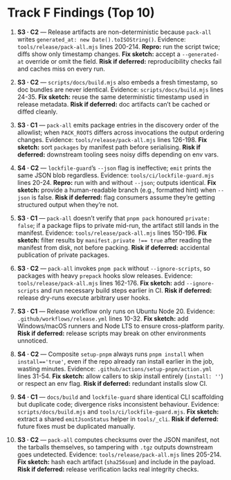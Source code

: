 # Track F Findings (Top 10)

1. **S3 · C2** — Release artifacts are non-deterministic because `pack-all` writes `generated_at: new Date().toISOString()`. Evidence: `tools/release/pack-all.mjs` lines 200-214. **Repro:** run the script twice; diffs show only timestamp changes. **Fix sketch:** accept a `--generated-at` override or omit the field. **Risk if deferred:** reproducibility checks fail and caches miss on every run.

2. **S3 · C2** — `scripts/docs/build.mjs` also embeds a fresh timestamp, so doc bundles are never identical. Evidence: `scripts/docs/build.mjs` lines 24-35. **Fix sketch:** reuse the same deterministic timestamp used in release metadata. **Risk if deferred:** doc artifacts can’t be cached or diffed cleanly.

3. **S3 · C1** — `pack-all` emits package entries in the discovery order of the allowlist; when `PACK_ROOTS` differs across invocations the output ordering changes. Evidence: `tools/release/pack-all.mjs` lines 126-198. **Fix sketch:** sort `packages` by manifest path before serialising. **Risk if deferred:** downstream tooling sees noisy diffs depending on env vars.

4. **S4 · C2** — `lockfile-guard`’s `--json` flag is ineffective; `emit` prints the same JSON blob regardless. Evidence: `tools/ci/lockfile-guard.mjs` lines 20-24. **Repro:** run with and without `--json`; outputs identical. **Fix sketch:** provide a human-readable branch (e.g., formatted hint) when `--json` is false. **Risk if deferred:** flag consumers assume they’re getting structured output when they’re not.

5. **S3 · C1** — `pack-all` doesn’t verify that `pnpm pack` honoured `private: false`; if a package flips to private mid-run, the artifact still lands in the manifest. Evidence: `tools/release/pack-all.mjs` lines 150-196. **Fix sketch:** filter results by `manifest.private !== true` after reading the manifest from disk, not before packing. **Risk if deferred:** accidental publication of private packages.

6. **S3 · C2** — `pack-all` invokes `pnpm pack` without `--ignore-scripts`, so packages with heavy `prepack` hooks slow releases. Evidence: `tools/release/pack-all.mjs` lines 162-176. **Fix sketch:** add `--ignore-scripts` and run necessary build steps earlier in CI. **Risk if deferred:** release dry-runs execute arbitrary user hooks.

7. **S3 · C1** — Release workflow only runs on Ubuntu Node 20. Evidence: `.github/workflows/release.yml` lines 10-32. **Fix sketch:** add Windows/macOS runners and Node LTS to ensure cross-platform parity. **Risk if deferred:** release scripts may break on other environments unnoticed.

8. **S4 · C2** — Composite `setup-pnpm` always runs `pnpm install` when `install=='true'`, even if the repo already ran install earlier in the job, wasting minutes. Evidence: `.github/actions/setup-pnpm/action.yml` lines 31-54. **Fix sketch:** allow callers to skip install entirely (`install: ''`) or respect an env flag. **Risk if deferred:** redundant installs slow CI.

9. **S4 · C1** — `docs/build` and `lockfile-guard` share identical CLI scaffolding but duplicate code; divergence risks inconsistent behaviour. Evidence: `scripts/docs/build.mjs` and `tools/ci/lockfile-guard.mjs`. **Fix sketch:** extract a shared `emitJsonStatus` helper in `tools/_cli`. **Risk if deferred:** future fixes must be duplicated manually.

10. **S3 · C2** — `pack-all` computes checksums over the JSON manifest, not the tarballs themselves, so tampering with `.tgz` outputs downstream goes undetected. Evidence: `tools/release/pack-all.mjs` lines 205-214. **Fix sketch:** hash each artifact (`sha256sum`) and include in the payload. **Risk if deferred:** release verification lacks real integrity checks.
